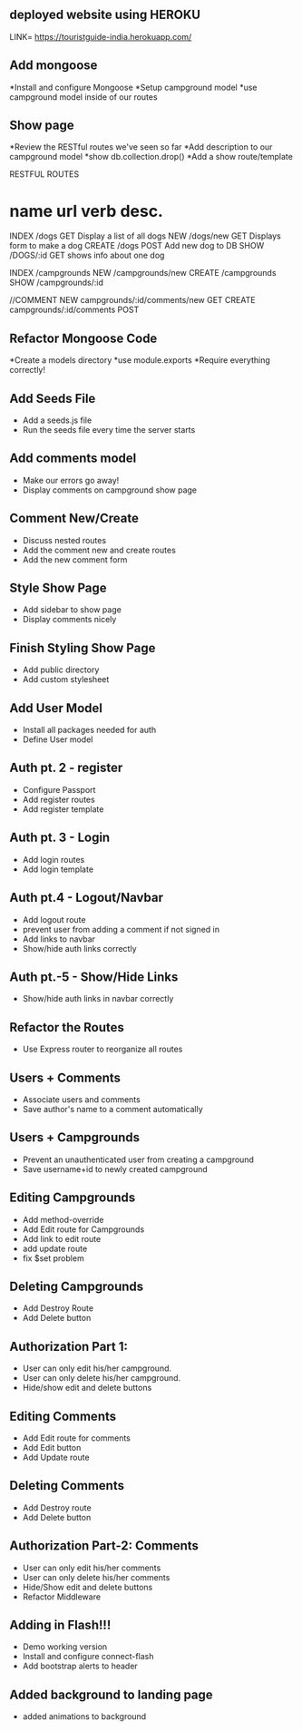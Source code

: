 ## deployed website using HEROKU
LINK= https://touristguide-india.herokuapp.com/

## Add mongoose
*Install and configure Mongoose
*Setup campground model
*use campground model inside of our routes

## Show page
*Review the RESTful routes we've seen so far
*Add description to our campground model
*show db.collection.drop()
*Add a show route/template

RESTFUL ROUTES

name      url      verb   desc.
===============================================
INDEX     /dogs     GET    Display a list of all dogs
NEW       /dogs/new GET    Displays form to make a dog
CREATE    /dogs     POST    Add new dog to DB
SHOW      /DOGS/:id GET    shows info about one dog


INDEX      /campgrounds
NEW        /campgrounds/new
CREATE     /campgrounds
SHOW       /campgrounds/:id

//COMMENT
NEW      campgrounds/:id/comments/new    GET
CREATE   campgrounds/:id/comments        POST  

## Refactor Mongoose Code
*Create a models directory
*use module.exports
*Require everything correctly!

## Add Seeds File
* Add a seeds.js file
* Run the seeds file every time the server starts

## Add comments model
* Make our errors go away!
* Display comments on campground show page

## Comment New/Create
* Discuss nested routes
* Add the comment new and create routes
* Add the new comment form

## Style Show Page
* Add sidebar to show page
* Display comments nicely

## Finish Styling Show Page
* Add public directory
* Add custom stylesheet

## Add User Model
* Install all packages needed for auth
* Define User model

## Auth pt. 2 - register
* Configure Passport
* Add register routes
* Add register template

## Auth pt. 3 - Login
* Add login routes
* Add login template

## Auth pt.4 - Logout/Navbar
* Add logout route
* prevent user from adding a comment if not signed in
* Add links to navbar
* Show/hide auth links correctly 

## Auth pt.-5 - Show/Hide Links
* Show/hide auth links in navbar correctly

## Refactor the Routes
* Use Express router to reorganize all routes

## Users + Comments
* Associate users and comments
* Save author's name to a comment automatically

## Users + Campgrounds
* Prevent an unauthenticated user from creating a campground
* Save username+id to newly created campground

## Editing Campgrounds
* Add method-override
* Add Edit route for Campgrounds
* Add link to edit route
* add update route
* fix $set problem

## Deleting Campgrounds
* Add Destroy Route
* Add Delete button

## Authorization Part 1:
* User can only edit his/her campground.
* User can only delete his/her campground.
* Hide/show edit and delete buttons

## Editing Comments
* Add Edit route for comments
* Add Edit button
* Add Update route

<!-- /campground/:id/edit
/campground/:id/comments/:comment_id/edit -->

## Deleting Comments
* Add Destroy route
* Add Delete button

<!-- campground Destroy route: /campgrounds/:id
comment Destroy route: /campgrounds/:id/comments/:comment_id -->

## Authorization Part-2: Comments
* User can only edit his/her comments
* User can only delete his/her comments
* Hide/Show edit and delete buttons
* Refactor Middleware

## Adding in Flash!!!
* Demo working version
* Install and configure connect-flash
* Add bootstrap alerts to header

## Added background to landing page
* added animations to background






